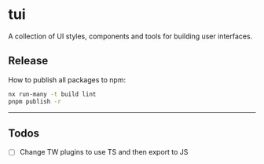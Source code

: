 # tui

A collection of UI styles, components and tools for building user interfaces.

## Release

How to publish all packages to npm:

```bash
nx run-many -t build lint
pnpm publish -r
```

---

## Todos

- [ ] Change TW plugins to use TS and then export to JS
